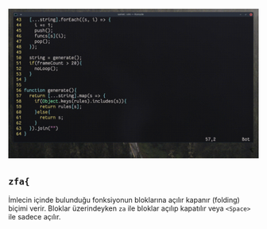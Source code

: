 ![](25.gif)

## `zfa{`

İmlecin içinde bulunduğu fonksiyonun bloklarına açılır kapanır (folding) biçimi verir. Bloklar üzerindeyken `za` ile bloklar açılıp kapatılır veya `<Space>` ile sadece açılır.
